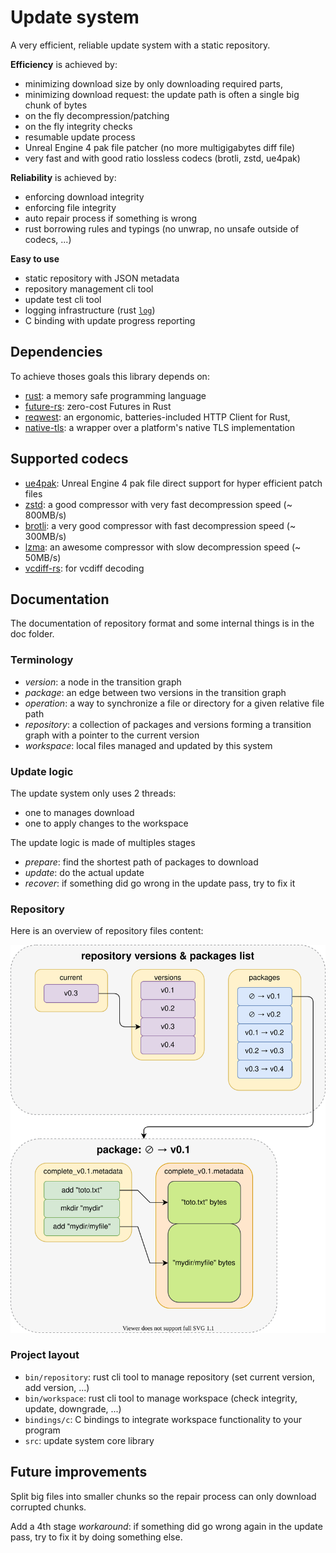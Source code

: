 # Update system

A very efficient, reliable update system with a static repository.

**Efficiency** is achieved by:

-   minimizing download size by only downloading required parts,
-   minimizing download request: the update path is often a single big chunk of bytes
-   on the fly decompression/patching
-   on the fly integrity checks
-   resumable update process
-   Unreal Engine 4 pak file patcher (no more multigigabytes diff file)
-   very fast and with good ratio lossless codecs (brotli, zstd, ue4pak)

**Reliability** is achieved by:

-   enforcing download integrity
-   enforcing file integrity
-   auto repair process if something is wrong
-   rust borrowing rules and typings (no unwrap, no unsafe outside of codecs, ...)

**Easy to use**

-   static repository with JSON metadata
-   repository management cli tool
-   update test cli tool
-   logging infrastructure (rust [`log`](https://crates.io/crates/log))
-   C binding with update progress reporting

## Dependencies

To achieve thoses goals this library depends on:

-   [rust](https://www.rust-lang.org): a memory safe programming language
-   [future-rs](https://github.com/rust-lang/futures-rs): zero-cost Futures in Rust
-   [reqwest](https://github.com/seanmonstar/reqwest): an ergonomic, batteries-included HTTP Client for Rust,
-   [native-tls](https://github.com/sfackler/rust-native-tls): a wrapper over a platform's native TLS implementation

## Supported codecs

-   [ue4pak](https://github.com/Speedy37/ue4pak): Unreal Engine 4 pak file direct support for hyper efficient patch files
-   [zstd](https://github.com/facebook/zstd): a good compressor with very fast decompression speed (~ 800MB/s)
-   [brotli](https://github.com/dropbox/rust-brotli): a very good compressor with fast decompression speed (~ 300MB/s)
-   [lzma](https://github.com/alexcrichton/xz2-rs): an awesome compressor with slow decompression speed (~ 50MB/s)
-   [vcdiff-rs](https://github.com/Speedy37/vcdiff-rs): for vcdiff decoding

## Documentation

The documentation of repository format and some internal things is in the doc folder.

### Terminology

-   _version_: a node in the transition graph
-   _package_: an edge between two versions in the transition graph
-   _operation_: a way to synchronize a file or directory for a given relative file path
-   _repository_: a collection of packages and versions forming a transition graph with a pointer to the current version
-   _workspace_: local files managed and updated by this system

### Update logic

The update system only uses 2 threads:

-   one to manages download
-   one to apply changes to the workspace

The update logic is made of multiples stages

- _prepare_: find the shortest path of packages to download
- _update_: do the actual update
- _recover_: if something did go wrong in the update pass, try to fix it

### Repository

Here is an overview of repository files content:

<p align="center">
 <img src="doc/repository.dio.svg" />
</p>

### Project layout

- `bin/repository`: rust cli tool to manage repository (set current version, add version, ...)
- `bin/workspace`: rust cli tool to manage workspace (check integrity, update, downgrade, ...)
- `bindings/c`: C bindings to integrate workspace functionality to your program
- `src`: update system core library

## Future improvements

Split big files into smaller chunks so the repair process can only download corrupted chunks.

Add a 4th stage _workaround_: if something did go wrong again in the update pass, try to fix it by doing something else.
